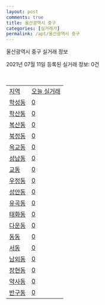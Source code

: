 ```yaml
---
layout: post
comments: true
title: 울산광역시 중구
categories: [실거래가]
permalink: /apt/울산광역시 중구
---
```


울산광역시 중구 실거래 정보

2021년 07월 11일 등록된 실거래 정보: 0건

<script type="text/javascript">
  google.charts.load('current', {'packages':['corechart']});
  google.charts.setOnLoadCallback(drawChart);

  function drawChart() {
    var data = google.visualization.arrayToDataTable([['거래일', '매매', '전월세', '전매'], ['20-07', 205, 121, 9], ['20-08', 263, 167, 14], ['20-09', 264, 125, 19], ['20-10', 545, 118, 13], ['20-11', 679, 183, 13], ['20-12', 359, 151, 7], ['21-01', 178, 181, 2], ['21-02', 143, 149, 11], ['21-03', 158, 166, 8], ['21-04', 161, 148, 153], ['21-05', 178, 104, 72], ['21-06', 152, 92, 3], ['21-07', 14, 12, 0]]);

    var options = {
      title: '최근 1년간 유형별 거래량 추이',
      legend: { position: 'bottom' }
    };

    var chart = new google.visualization.LineChart(document.getElementById('columnchart_material'));
    chart.draw(data, (options));
  }
</script>

<div id="columnchart_material" style="width: 95%; margin-left: -35px"></div>
<br>
<table class="sortable">
  <tr>
    <td><a href="#">지역</a></td>
    <td><a href="#">오늘 실거래</a></td>
  </tr>

  
  <tr class="item">
    <td><a href="울산광역시 중구 학성동">학성동</a></td>
    <td><a href="울산광역시 중구 학성동">0</a></td>
  </tr>
    

  <tr class="item">
    <td><a href="울산광역시 중구 학산동">학산동</a></td>
    <td><a href="울산광역시 중구 학산동">0</a></td>
  </tr>
    

  <tr class="item">
    <td><a href="울산광역시 중구 복산동">복산동</a></td>
    <td><a href="울산광역시 중구 복산동">0</a></td>
  </tr>
    

  <tr class="item">
    <td><a href="울산광역시 중구 북정동">북정동</a></td>
    <td><a href="울산광역시 중구 북정동">0</a></td>
  </tr>
    

  <tr class="item">
    <td><a href="울산광역시 중구 옥교동">옥교동</a></td>
    <td><a href="울산광역시 중구 옥교동">0</a></td>
  </tr>
    

  <tr class="item">
    <td><a href="울산광역시 중구 성남동">성남동</a></td>
    <td><a href="울산광역시 중구 성남동">0</a></td>
  </tr>
    

  <tr class="item">
    <td><a href="울산광역시 중구 교동">교동</a></td>
    <td><a href="울산광역시 중구 교동">0</a></td>
  </tr>
    

  <tr class="item">
    <td><a href="울산광역시 중구 우정동">우정동</a></td>
    <td><a href="울산광역시 중구 우정동">0</a></td>
  </tr>
    

  <tr class="item">
    <td><a href="울산광역시 중구 성안동">성안동</a></td>
    <td><a href="울산광역시 중구 성안동">0</a></td>
  </tr>
    

  <tr class="item">
    <td><a href="울산광역시 중구 유곡동">유곡동</a></td>
    <td><a href="울산광역시 중구 유곡동">0</a></td>
  </tr>
    

  <tr class="item">
    <td><a href="울산광역시 중구 태화동">태화동</a></td>
    <td><a href="울산광역시 중구 태화동">0</a></td>
  </tr>
    

  <tr class="item">
    <td><a href="울산광역시 중구 다운동">다운동</a></td>
    <td><a href="울산광역시 중구 다운동">0</a></td>
  </tr>
    

  <tr class="item">
    <td><a href="울산광역시 중구 동동">동동</a></td>
    <td><a href="울산광역시 중구 동동">0</a></td>
  </tr>
    

  <tr class="item">
    <td><a href="울산광역시 중구 서동">서동</a></td>
    <td><a href="울산광역시 중구 서동">0</a></td>
  </tr>
    

  <tr class="item">
    <td><a href="울산광역시 중구 남외동">남외동</a></td>
    <td><a href="울산광역시 중구 남외동">0</a></td>
  </tr>
    

  <tr class="item">
    <td><a href="울산광역시 중구 장현동">장현동</a></td>
    <td><a href="울산광역시 중구 장현동">0</a></td>
  </tr>
    

  <tr class="item">
    <td><a href="울산광역시 중구 약사동">약사동</a></td>
    <td><a href="울산광역시 중구 약사동">0</a></td>
  </tr>
    

  <tr class="item">
    <td><a href="울산광역시 중구 반구동">반구동</a></td>
    <td><a href="울산광역시 중구 반구동">0</a></td>
  </tr>
    


</table>


    